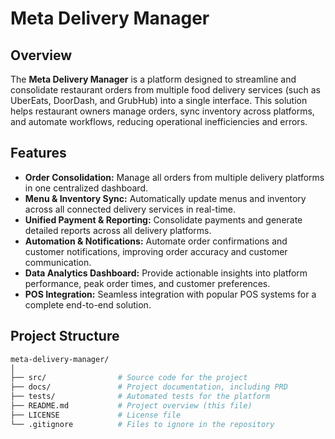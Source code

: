 # Meta Delivery Manager

## Overview

The **Meta Delivery Manager** is a platform designed to streamline and consolidate restaurant orders from multiple food delivery services (such as UberEats, DoorDash, and GrubHub) into a single interface. This solution helps restaurant owners manage orders, sync inventory across platforms, and automate workflows, reducing operational inefficiencies and errors.

## Features

- **Order Consolidation:** Manage all orders from multiple delivery platforms in one centralized dashboard.
- **Menu & Inventory Sync:** Automatically update menus and inventory across all connected delivery services in real-time.
- **Unified Payment & Reporting:** Consolidate payments and generate detailed reports across all delivery platforms.
- **Automation & Notifications:** Automate order confirmations and customer notifications, improving order accuracy and customer communication.
- **Data Analytics Dashboard:** Provide actionable insights into platform performance, peak order times, and customer preferences.
- **POS Integration:** Seamless integration with popular POS systems for a complete end-to-end solution.

## Project Structure

```bash
meta-delivery-manager/
│
├── src/                # Source code for the project
├── docs/               # Project documentation, including PRD
├── tests/              # Automated tests for the platform
├── README.md           # Project overview (this file)
├── LICENSE             # License file
└── .gitignore          # Files to ignore in the repository
